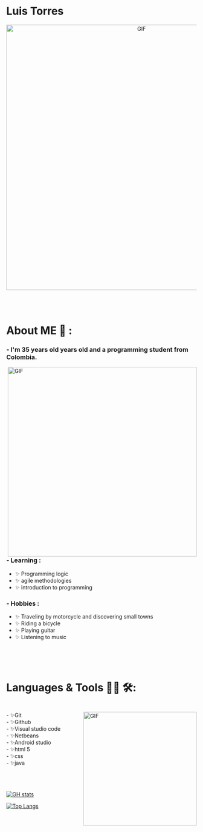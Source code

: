# Luis Torres

<div align="center">
<img hight="300" width="700" alt="GIF" align="center" src="https://user-images.githubusercontent.com/114264579/225048545-a0cfb8ac-e970-4326-affd-62c6957783d4.gif">
</div>

</br>
</br>
</br>


# About ME 💬 :

### - I'm 35 years  old years old and a programming student from Colombia.

<img hight="400" width="500" alt="GIF" align="right" src="https://user-images.githubusercontent.com/114264579/225078365-edf50ee9-2cc9-434f-ad74-406972a19b54.gif">


### - Learning :
- ✨ Programming logic
- ✨ agile methodologies
- ✨ introduction to programming

### - Hobbies : 
- ✨ Traveling by motorcycle and discovering small towns
- ✨ Riding a bicycle
- ✨ Playing guitar
- ✨ Listening to music

</br>
</br>
</br>





# Languages & Tools 👨‍💻 🛠:
</br>

<img hight="200" width="300" alt="GIF" align="right" src="https://user-images.githubusercontent.com/114264579/226733804-f3a9c876-a572-47e3-8c05-2ad779bcbe52.gif">
- ✨Git </br>
- ✨Github </br>
- ✨Visual studio code </br>
- ✨Netbeans </br>
- ✨Android studio </br>
- ✨html 5 </br>
- ✨css </br>
- ✨java </br>

</br>
</br>
</br>

[![GH stats](https://github-readme-stats.vercel.app/api?username=luistorresco&show_icons=true&theme=nightowl&hide_border=true&bg_color=30%2C000000%2C362060)](https://github.com/luistorresco)

[![Top Langs](https://github-readme-stats.vercel.app/api/top-langs/?username=luistorresco&layout=compact&theme=nightowl&hide_border=true&bg_color=30%2C000000%2C362060&langs_count=6&hide=Jupyter%20Notebook%2Chtml)](https://github.com/luistorresco)

